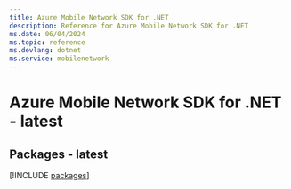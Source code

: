 ```yaml
---
title: Azure Mobile Network SDK for .NET
description: Reference for Azure Mobile Network SDK for .NET
ms.date: 06/04/2024
ms.topic: reference
ms.devlang: dotnet
ms.service: mobilenetwork
---
```

# Azure Mobile Network SDK for .NET - latest
## Packages - latest
[!INCLUDE [packages](mobile-network-index.md)]